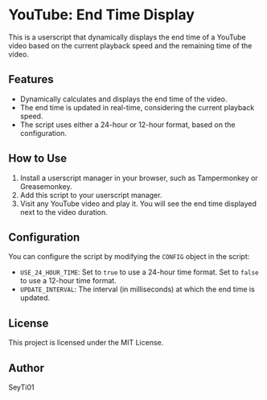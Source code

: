 # YouTube: End Time Display

This is a userscript that dynamically displays the end time of a YouTube video based on the current playback speed and the remaining time of the video.

## Features

- Dynamically calculates and displays the end time of the video.
- The end time is updated in real-time, considering the current playback speed.
- The script uses either a 24-hour or 12-hour format, based on the configuration.

## How to Use

1. Install a userscript manager in your browser, such as Tampermonkey or Greasemonkey.
2. Add this script to your userscript manager.
3. Visit any YouTube video and play it. You will see the end time displayed next to the video duration.

## Configuration

You can configure the script by modifying the `CONFIG` object in the script:

- `USE_24_HOUR_TIME`: Set to `true` to use a 24-hour time format. Set to `false` to use a 12-hour time format.
- `UPDATE_INTERVAL`: The interval (in milliseconds) at which the end time is updated.

## License

This project is licensed under the MIT License.

## Author

SeyTi01

